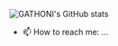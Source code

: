 
![GATHONI's GitHub stats](https://github-readme-stats.vercel.app/api?username=GATHONI-WANJIRA&theme=merko&show_icons=true)
- 📫 How to reach me: ...

